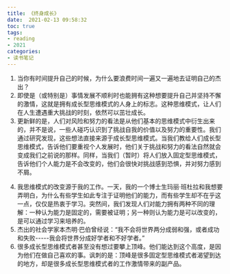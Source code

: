 ```yaml
---
title: 《终身成长》
date:  2021-02-13 09:58:32
toc: true
tags: 
- reading
- 2021
categories:
- 读书笔记
---
```


1. 当你有时间提升自己的时候，为什么要浪费时间一遍又一遍地去证明自己的杰出？
2. 即使是（或特别是）事情发展不顺利时也能拥有这种想要提升自己并坚持不懈的激情，这就是拥有成长型思维模式的人身上的标志。这种思维模式，让人们在人生遭遇重大挑战的时刻，依然可以茁壮成长。
3. 更新鲜的是，人们对风险和努力的看法是从他们基本的思维模式中衍生出来的，并不是说，一些人碰巧认识到了挑战自我的价值以及努力的重要性。我们通过研究发现，这些想法直接来源于成长型思维模式。当我们教给人们成长型思维模式，告诉他们要重视个人发展时，他们关于挑战和努力的看法自然就会变成我们之前说的那样。同样，当我们（暂时）将人们放入固定型思维模式，告诉他们个人能力是不会改变的，他们会很快对挑战感到恐惧，并对努力感到不屑。
<!-- more -->
4. 我思维模式的改变源于我的工作。一天，我的一个博士生玛丽·班杜拉和我想要弄明白，为什么有些学生如此专注于证明他们的能力，而有些学生却不在乎这一点，仅仅是热衷于学习。突然间，我们发现人们对能力拥有两种不同的理解：一种认为能力是固定的，需要被证明；另一种则认为能力是可以改变的，是可以通过学习来培养的。
5. 杰出的社会学家本杰明·巴伯曾经说：“我不会将世界两分成弱和强，或者成功和失败-----我会将世界分成好学者和不好学者。”
6. 很多成长型思维模式者甚至没有想过要攀上顶峰。他们能达到这个高度，是因为他们在做自己喜欢的事。讽刺的是：顶峰是很多固定型思维模式者渴望到达的地方，却是很多成长型思维模式者的工作激情带来的副产品。

